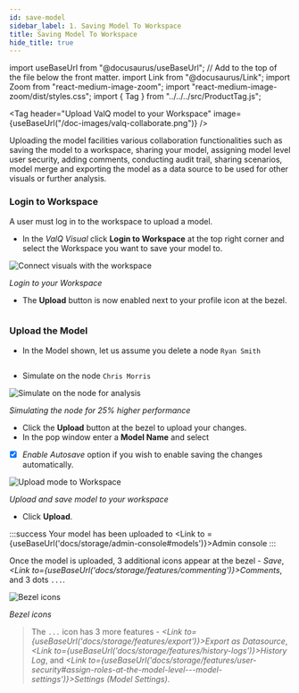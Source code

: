 ```yaml
---
id: save-model
sidebar_label: 1. Saving Model To Workspace
title: Saving Model To Workspace
hide_title: true
---
```


import useBaseUrl from "@docusaurus/useBaseUrl"; // Add to the top of the file below the front matter.
import Link from "@docusaurus/Link";
import Zoom from "react-medium-image-zoom";
import "react-medium-image-zoom/dist/styles.css";
import { Tag } from "../../../src/ProductTag.js";

<Tag
  header="Upload ValQ model to your Workspace"
  image={useBaseUrl("/doc-images/valq-collaborate.png")}
/>

Uploading the model facilities various collaboration functionalities such as saving the model to a workspace, sharing your model, assigning model level user security, adding comments, conducting audit trail, sharing scenarios, model merge and exporting the model as a data source to be used for other visuals or further analysis.

### Login to Workspace

A user must log in to the workspace to upload a model.
* In the *ValQ Visual* click **Login to Workspace** at the top right corner and select the Workspace you want to save your model to.

<div style={{ textAlign: "center" }}>
  <Zoom>
    <img alt="Connect visuals with the workspace" src={useBaseUrl("/doc-images/storage/visual-login-to-workspace.png")} />
  </Zoom>
</div>

*Login to your Workspace*

* The **Upload** button is now enabled next to your profile icon at the bezel.

<div style={{ textAlign: "center" }}>
  <Zoom>
    <img alt="" src={useBaseUrl("/doc-images/storage/upload-button.png")} />
  </Zoom>
</div>

### Upload the Model

* In the Model shown, let us assume you delete a node `Ryan Smith`

<div style={{ textAlign: "center" }}>
  <Zoom>
    <img alt="" src={useBaseUrl("/doc-images/storage/delete-node.png")} />
  </Zoom>
</div>

* Simulate on the node `Chris Morris`

<div style={{ textAlign: "center" }}>
  <Zoom>
    <img alt="Simulate on the node for analysis" src={useBaseUrl("/doc-images/storage/simulate-node.png")} />
  </Zoom>
</div>

*Simulating the node for 25% higher performance*

* Click the **Upload** button at the bezel to upload your changes. 
* In the pop window enter a **Model Name** and select
- [x] *Enable Autosave* option if you wish to enable saving the changes automatically.

<div style={{ textAlign: "center" }}>
  <Zoom>
    <img alt="Upload mode to Workspace" src={useBaseUrl("/doc-images/storage/features/upload-model.png")} />
  </Zoom>
</div>

*Upload and save model to your workspace*

* Click **Upload**.

:::success
Your model has been uploaded to <Link to ={useBaseUrl('docs/storage/admin-console#models')}>Admin console</Link>
:::

Once the model is uploaded, 3 additional icons appear at the bezel - *Save*, *<Link to={useBaseUrl('docs/storage/features/commenting')}>Comments</Link>*, and 3 dots `...`.

<div style={{ textAlign: "center" }}>
  <Zoom>
    <img alt="Bezel icons" src={useBaseUrl("/doc-images/bezel-icons.png")} />
  </Zoom>
</div>

*Bezel icons*

> The `...` icon has 3 more features - *<Link to={useBaseUrl('docs/storage/features/export')}>Export as Datasource</Link>*, *<Link to={useBaseUrl('docs/storage/features/history-logs')}>History Log</Link>*, and *<Link to={useBaseUrl('docs/storage/features/user-security#assign-roles-at-the-model-level---model-settings')}>Settings (Model Settings)</Link>*.